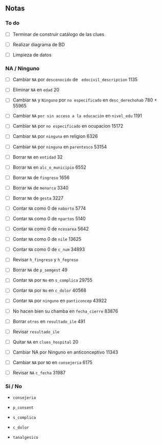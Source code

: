 ## Notas

### To do

+ [ ] Terminar de construir catálogo de las clues

+ [ ] Realizar diagrama de BD

+ [ ] Limpieza de datos

### NA / Ninguno

+ [ ] Cambiar ```NA``` por ```desconocido``` de ``` edocivil_descripcion``` 1135

+ [ ] Eliminar ```NA``` en ```edad``` 20

+ [ ] Cambiar ```NA``` y ```Ninguno``` por ```no especificado``` en ```desc_derechohab``` 780 + 55965

+ [ ] Cambiar ```NA``` ```por sin acceso a la educaciòn``` en ```nivel_edu``` 1191

+ [ ] Cambiar ```NA``` por ```no especificado``` en ocupacion 15172

+ [ ] Cambiar ```NA``` por ```ninguna``` en religion 6326

+ [ ] Cambiar ```NA``` por ```ninguna``` en ```parentesco``` 53154

+ [ ] Borrar ```NA``` en ```entidad``` 32

+ [ ] Borrar ```NA``` en ```alc_o_municipio``` 6552

+ [ ] Borrar ```NA``` de ```fingreso``` 1656

+ [ ] Borrar ```NA``` de ```menarca``` 3340

+ [ ] Borrar ```NA``` de ```gesta``` 3227

+ [ ] Contar ```NA``` como 0 de ```naborto``` 5774

+ [ ] Contar ```NA``` como 0 de ```npartos``` 5140

+ [ ] Contar ```NA``` como 0 de ```ncesarea``` 5642

+ [ ] Contar ```NA``` como 0 de ```nile``` 13625

+ [ ] Contar ```NA``` como 0 de ```c_num``` 34893

+ [ ] Revisar ```h_fingreso``` y ```h_fegreso```

+ [ ] Borrar ```NA``` de ```p_semgest``` 49

+ [ ] Contar ```NA``` por ```No``` en ```s_complica``` 29755

+ [ ] Contar ```NA``` por ```No``` en ```c_dolor``` 40568

+ [ ] Contar ```NA``` por ```ninguno``` en ```panticoncep``` 43922

+ [ ] No hacen bien su chamba en ```fecha_cierre``` 83876

+ [ ] Borrar ```otros``` en ```resultado_ile``` 491

+ [ ] Revisar ```resultado_ile```

+ [ ] Quitar ```NA``` en ```clues_hospital``` 20

+ [ ] Cambiar NA por Ninguno en anticonceptivo 11343

+ [ ] Cambiar ```NA``` por ```NO``` en ```consejeria``` 6175

+ [ ] Revisar ```NA``` ```c_fecha``` 31987

### Si / No

+  ```consejeria ```

+  ```p_consent ```

+  ```s_complica ```

+  ```c_dolor ```

+  ```tanalgesico ```